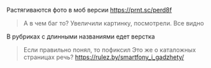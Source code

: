Растягиваются фото в моб версии
https://prnt.sc/perd8f

> А в чем баг то? Увеличили картинку, посмотрели. Все видно

В рубриках с длинными названиями едет верстка

> Если правильно понял, то пофиксил
> Это же о каталожных страницах речь? https://rulez.by/smartfony_i_gadzhety/

